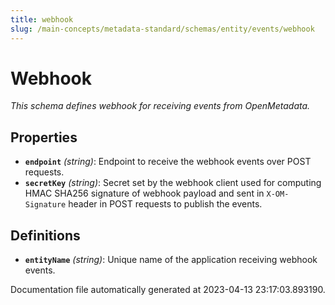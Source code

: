 ```yaml
---
title: webhook
slug: /main-concepts/metadata-standard/schemas/entity/events/webhook
---
```


# Webhook

*This schema defines webhook for receiving events from OpenMetadata.*

## Properties

- **`endpoint`** *(string)*: Endpoint to receive the webhook events over POST requests.
- **`secretKey`** *(string)*: Secret set by the webhook client used for computing HMAC SHA256 signature of webhook payload and sent in `X-OM-Signature` header in POST requests to publish the events.
## Definitions

- **`entityName`** *(string)*: Unique name of the application receiving webhook events.


Documentation file automatically generated at 2023-04-13 23:17:03.893190.
